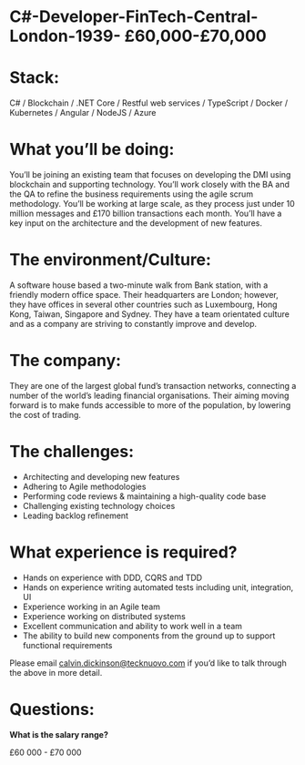 # C#-Developer-FinTech-Central-London-1939- £60,000-£70,000

# Stack: 

C# / Blockchain / .NET Core / Restful web services / TypeScript / Docker / Kubernetes / Angular / NodeJS / Azure

# What you’ll be doing: 

You’ll be joining an existing team that focuses on developing the DMI using blockchain and supporting technology. You’ll work closely with the BA and the QA to refine the business requirements using the agile scrum methodology. You’ll be working at large scale, as they process just under 10 million messages and £170 billion transactions each month. You’ll have a key input on the architecture and the development of new features. 

# The environment/Culture: 

A software house based a two-minute walk from Bank station, with a friendly modern office space. Their headquarters are London; however, they have offices in several other countries such as Luxembourg, Hong Kong, Taiwan, Singapore and Sydney. They have a team orientated culture and as a company are striving to constantly improve and develop.

# The company: 

They are one of the largest global fund’s transaction networks, connecting a number of the world’s leading financial organisations. Their aiming moving forward is to make funds accessible to more of the population, by lowering the cost of trading.

# The challenges: 

-	Architecting and developing new features
-	Adhering to Agile methodologies
-	Performing code reviews & maintaining a high-quality code base
-	Challenging existing technology choices
-	Leading backlog refinement 

# What experience is required?

-	Hands on experience with DDD, CQRS and TDD
-	Hands on experience writing automated tests including unit, integration, UI
-	Experience working in an Agile team
-	Experience working on distributed systems
-	Excellent communication and ability to work well in a team
-	The ability to build new components from the ground up to support functional requirements 

Please email calvin.dickinson@tecknuovo.com if you’d like to talk through the above in more detail.

# Questions:
**What is the salary range?**

£60 000 - £70 000 
